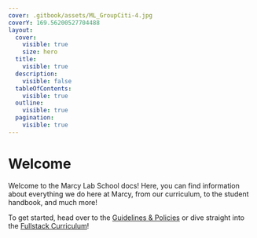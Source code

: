 ```yaml
---
cover: .gitbook/assets/ML_GroupCiti-4.jpg
coverY: 169.56200527704488
layout:
  cover:
    visible: true
    size: hero
  title:
    visible: true
  description:
    visible: false
  tableOfContents:
    visible: true
  outline:
    visible: true
  pagination:
    visible: true
---
```


# Welcome

Welcome to the Marcy Lab School docs! Here, you can find information about everything we do here at Marcy, from our curriculum, to the student handbook, and much more!

To get started, head over to the [Guidelines & Policies](guidelines-and-policies/) or dive straight into the [Fullstack Curriculum](fullstack-curriculum/)!
